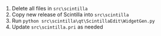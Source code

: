 1. Delete all files in `src\scintilla`
1. Copy new release of Scintilla into `src\scintilla`
1. Run `python src\scintilla\qt\ScintillaEdit\WidgetGen.py`
1. Update `src\scintilla.pri` as needed